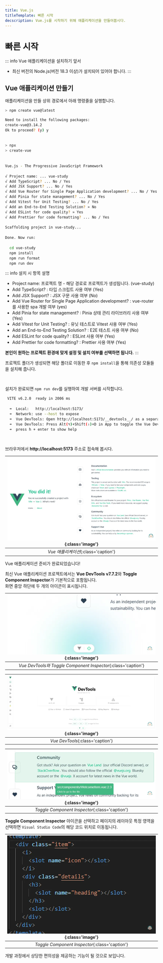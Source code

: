 ```yaml
---
title: Vue.js
titleTemplate: 빠른 시작
decscription: Vue.js를 시작하기 위해 애플리케이션을 만들어봅시다.
---
```


# 빠른 시작

::: info Vue 애플리케이션을 설치하기 앞서

- 최신 버전의 Node.js(버전 18.3 이상)가 설치되어 있어야 합니다.
  :::

## Vue 애플리케이션 만들기

애플리케이션을 만들 상위 경로에서 아래 명령줄을 실행합니다.

```sh
> npm create vue@latest
```

```sh
Need to install the following packages:
create-vue@3.14.2
Ok to proceed? (y) y


> npx
> create-vue


Vue.js - The Progressive JavaScript Framework

√ Project name: ... vue-study
√ Add TypeScript? ... No / Yes
√ Add JSX Support? ... No / Yes
√ Add Vue Router for Single Page Application development? ... No / Yes
√ Add Pinia for state management? ... No / Yes
√ Add Vitest for Unit Testing? ... No / Yes
√ Add an End-to-End Testing Solution? » No
√ Add ESLint for code quality? » Yes
√ Add Prettier for code formatting? ... No / Yes

Scaffolding project in vue-study...

Done. Now run:

  cd vue-study
  npm install
  npm run format
  npm run dev
```

::: info 설치 시 항목 설명

- Project name: 프로젝트 명 - 해당 경로로 프로젝트가 생성됩니다. (vue-study)
- Add TypeScript? : 타입 스크립트 사용 여부 (Yes)
- Add JSX Support? : JSX 구문 사용 여부 (No)
- Add Vue Router for Single Page Application development? : vue-router 를 사용한 spa 개발 여부 (yes)
- Add Pinia for state management? : Pinia 상태 관리 라이브러리 사용 여부 (Yes)
- Add Vitest for Unit Testing? : 유닛 테스트로 Vitest 사용 여부 (Yes)
- Add an End-to-End Testing Solution? : E2E 테스트 사용 여부 (No)
- Add ESLint for code quality? : ESLint 사용 여부 (Yes)
- Add Prettier for code formatting? : Prettier 사용 여부 (Yes)

**본인이 원하는 프로젝트 환경에 맞게 설정 및 설치 여부를 선택하면 됩니다.**
:::

프로젝트 폴더가 생성되면 해당 폴더로 이동한 후 `npm install`을 통해 의존성 모듈들을 설치해 줍니다.

<br />

설치가 완료되면 `npm run dev`를 실행하여 개발 서버를 시작합니다.

```sh
 VITE v6.2.0  ready in 2006 ms

  ➜  Local:   http://localhost:5173/
  ➜  Network: use --host to expose
  ➜  Vue DevTools: Open http://localhost:5173/__devtools__/ as a separate window
  ➜  Vue DevTools: Press Alt(⌥)+Shift(⇧)+D in App to toggle the Vue DevTools
  ➜  press h + enter to show help

```

<br />

브라우저에서 **http\://localhost:5173** 주소로 접속해 봅시다.

| ![Vue 애플리케이션 만들기](./images/start/01.webp){:class='image'} |
| :----------------------------------------------------------------: |
|                _Vue 애플리케이션_{:class='caption'}                |

Vue 애플리케이션 준비가 완료되었습니다!

최신 Vue 애플리케이션 프로젝트에서는 **Vue DevTools v7.7.2**와 **Toggle Component Inspector**가 기본적으로 포함됩니다.\
화면 중앙 하단에 두 개의 아이콘이 표시됩니다.

| ![Vue 애플리케이션 만들기](./images/start/02.webp){:class='image'} |
| :----------------------------------------------------------------: |
|   _Vue DevTools와 Toggle Component Inspector_{:class='caption'}    |

| ![Vue 애플리케이션 만들기](./images/start/03.webp){:class='image'} |
| :----------------------------------------------------------------: |
|                  _Vue DevTools_{:class='caption'}                  |

| ![Vue 애플리케이션 만들기](./images/start/04.webp){:class='image'} |
| :----------------------------------------------------------------: |
|           _Toggle Component Inspector_{:class='caption'}           |

**Toggle Component Inspector** 아이콘을 선택하고 페이지의 레이아웃 특정 영역을 선택하면 `Visual Studio Code`의 해당 코드 위치로 이동됩니다.

| ![Vue 애플리케이션 만들기](./images/start/05.webp){:class='image'} |
| :----------------------------------------------------------------: |
|           _Toggle Component Inspector_{:class='caption'}           |

개발 과정에서 상당한 편의성을 제공하는 기능이 될 것으로 보입니다.
